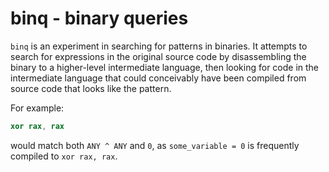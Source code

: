 # binq - binary queries

`binq` is an experiment in searching for patterns in binaries. It attempts to
search for expressions in the original source code by disassembling the binary
to a higher-level intermediate language, then looking for code in the
intermediate language that could conceivably have been compiled from source code
that looks like the pattern.

For example:

```nasm
xor rax, rax
```

would match both `ANY ^ ANY` and `0`, as `some_variable = 0` is frequently
compiled to `xor rax, rax`.
